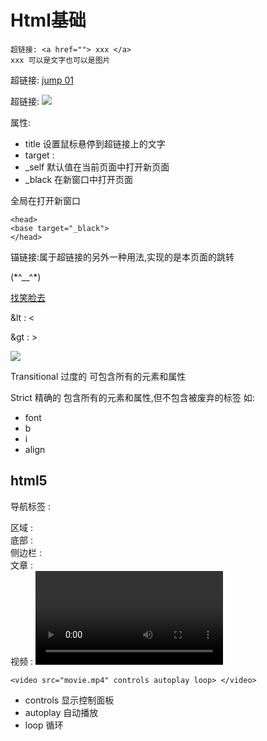 # Html基础
```
超链接: <a href=""> xxx </a>
xxx 可以是文字也可以是图片
```
超链接: <a href="">jump 01</a>

超链接: <a href="http://www.baidu.com"> <img src="1.jpg"> </a>

属性:
- title 设置鼠标悬停到超链接上的文字
- target :
 - _self 默认值在当前页面中打开新页面
 - _black 在新窗口中打开页面

全局在打开新窗口
```
<head>
<base target="_black">
</head>
```

锚链接:属于超链接的另外一种用法,实现的是本页面的跳转
<div id="xl"> (*^__^*)</div>

<a href="#xl"> 找笑脸去 </a>

&lt  : <

&gt  : >

![](http://omvbl46i3.bkt.clouddn.com/17-11-20/31703555.jpg)

Transitional 过度的  可包含所有的元素和属性

Strict 精确的  包含所有的元素和属性,但不包含被废弃的标签 如:

- font
- b
- i
- align

## html5

导航标签 :<nav> </nav>
区域 : <section> </section>
底部 : <footer> </footer>
侧边栏 : <aside> </aside>
文章 : <article> </aticle>
视频 : <video> </video>
```
<video src="movie.mp4" controls autoplay loop> </video>
```
- controls 显示控制面板
- autoplay 自动播放
- loop 循环
